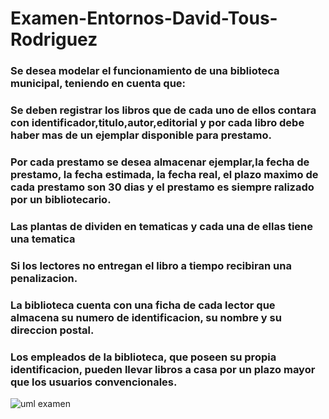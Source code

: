 # Examen-Entornos-David-Tous-Rodriguez
### Se desea modelar el funcionamiento de una biblioteca municipal, teniendo en cuenta que:
### Se deben registrar los libros que de cada uno de ellos contara con identificador,titulo,autor,editorial y por cada libro debe haber mas de un ejemplar disponible para prestamo.
### Por cada prestamo se desea almacenar ejemplar,la fecha de prestamo, la fecha estimada, la fecha real, el plazo maximo de cada prestamo son 30 dias y el prestamo es siempre ralizado por un bibliotecario.
### Las plantas de dividen en tematicas y cada una de ellas tiene una tematica
### Si los lectores no entregan el libro a tiempo recibiran una penalizacion.
### La biblioteca cuenta con una ficha de cada lector que almacena su numero de identificacion, su nombre y su direccion postal.
### Los empleados de la biblioteca, que poseen su propia identificacion, pueden llevar libros a casa por un plazo mayor que los usuarios convencionales.

![uml examen](https://github.com/DavidTous/Examen-Entornos-David-Tous-Rodriguez/assets/118205695/8c05829a-e9b8-49f9-aa50-735713301cb9)
